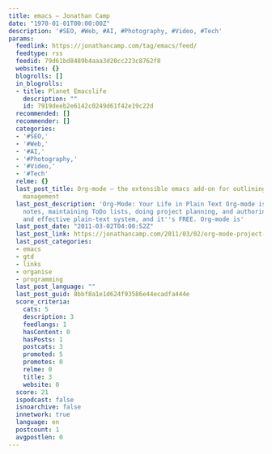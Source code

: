 ```yaml
---
title: emacs – Jonathan Camp
date: "1970-01-01T00:00:00Z"
description: '#SEO, #Web, #AI, #Photography, #Video, #Tech'
params:
  feedlink: https://jonathancamp.com/tag/emacs/feed/
  feedtype: rss
  feedid: 79d61bd8489b4aaa3d20cc223c8762f8
  websites: {}
  blogrolls: []
  in_blogrolls:
  - title: Planet Emacslife
    description: ""
    id: 7919deeb2e6142c0249d61f42e19c22d
  recommended: []
  recommender: []
  categories:
  - '#SEO,'
  - '#Web,'
  - '#AI,'
  - '#Photography,'
  - '#Video,'
  - '#Tech'
  relme: {}
  last_post_title: Org-mode – the extensible emacs add-on for outlining and project
    management
  last_post_description: 'Org-Mode: Your Life in Plain Text Org-mode is for keeping
    notes, maintaining ToDo lists, doing project planning, and authoring with a fast
    and effective plain-text system, and it''s FREE. Org-mode is'
  last_post_date: "2011-03-02T04:00:52Z"
  last_post_link: https://jonathancamp.com/2011/03/02/org-mode-project-management-and-outlining-tool/
  last_post_categories:
  - emacs
  - gtd
  - links
  - organise
  - programming
  last_post_language: ""
  last_post_guid: 8bbf8a1e1d624f93586e44ecadfa444e
  score_criteria:
    cats: 5
    description: 3
    feedlangs: 1
    hasContent: 0
    hasPosts: 1
    postcats: 3
    promoted: 5
    promotes: 0
    relme: 0
    title: 3
    website: 0
  score: 21
  ispodcast: false
  isnoarchive: false
  innetwork: true
  language: en
  postcount: 1
  avgpostlen: 0
---
```

